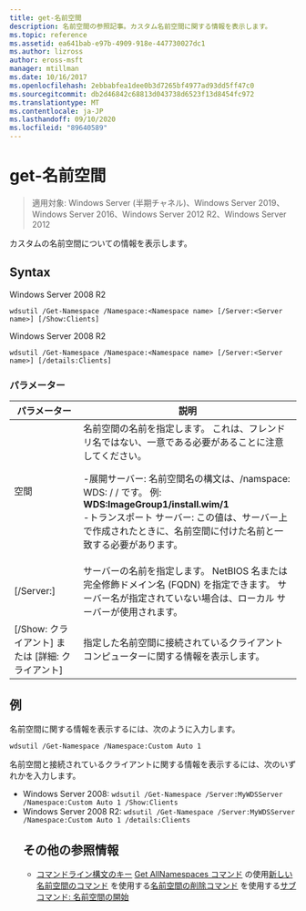 ```yaml
---
title: get-名前空間
description: 名前空間の参照記事。カスタム名前空間に関する情報を表示します。
ms.topic: reference
ms.assetid: ea641bab-e97b-4909-918e-447730027dc1
ms.author: lizross
author: eross-msft
manager: mtillman
ms.date: 10/16/2017
ms.openlocfilehash: 2ebbabfea1dee0b3d7265bf4977ad93dd5ff47c0
ms.sourcegitcommit: db2d46842c68813d043738d6523f13d8454fc972
ms.translationtype: MT
ms.contentlocale: ja-JP
ms.lasthandoff: 09/10/2020
ms.locfileid: "89640589"
---
```

# <a name="get-namespace"></a>get-名前空間

> 適用対象: Windows Server (半期チャネル)、Windows Server 2019、Windows Server 2016、Windows Server 2012 R2、Windows Server 2012

カスタムの名前空間についての情報を表示します。

## <a name="syntax"></a>Syntax
Windows Server 2008 R2
```
wdsutil /Get-Namespace /Namespace:<Namespace name> [/Server:<Server name>] [/Show:Clients]
```
Windows Server 2008 R2
```
wdsutil /Get-Namespace /Namespace:<Namespace name> [/Server:<Server name>] [/details:Clients]
```
### <a name="parameters"></a>パラメーター

|               パラメーター               |                                                                                                                                                                                         説明                                                                                                                                                                                          |
|---------------------------------------|----------------------------------------------------------------------------------------------------------------------------------------------------------------------------------------------------------------------------------------------------------------------------------------------------------------------------------------------------------------------------------------------|
|      空間<Namespace name>      | 名前空間の名前を指定します。 これは、フレンドリ名ではない、一意である必要があることに注意してください。<p>-展開サーバー: 名前空間名の構文は、/namspace: WDS: <ImageGroup> / <ImageName> / <Index> です。 例: **WDS:ImageGroup1/install.wim/1**<br />-トランスポート サーバー: この値は、サーバー上で作成されたときに、名前空間に付けた名前と一致する必要があります。 |
|        [/Server:<Server name>]        |                                                                                                             サーバーの名前を指定します。 NetBIOS 名または完全修飾ドメイン名 (FQDN) を指定できます。 サーバー名が指定されていない場合は、ローカル サーバーが使用されます。                                                                                                              |
| [/Show: クライアント] または [詳細: クライアント] |                                                                                                                                                  指定した名前空間に接続されているクライアント コンピューターに関する情報を表示します。                                                                                                                                                  |

## <a name="examples"></a>例
名前空間に関する情報を表示するには、次のように入力します。
```
wdsutil /Get-Namespace /Namespace:Custom Auto 1
```
名前空間と接続されているクライアントに関する情報を表示するには、次のいずれかを入力します。
- Windows Server 2008: `wdsutil /Get-Namespace /Server:MyWDSServer /Namespace:Custom Auto 1 /Show:Clients`
- Windows Server 2008 R2: `wdsutil /Get-Namespace /Server:MyWDSServer /Namespace:Custom Auto 1 /details:Clients`
  ## <a name="additional-references"></a>その他の参照情報
  - [コマンドライン構文のキー](command-line-syntax-key.md) 
  [Get AllNamespaces コマンド](using-the-get-allnamespaces-command.md) 
   の使用[新しい名前空間のコマンド](using-the-new-namespace-command.md) 
   を使用する[名前空間の削除コマンド](using-the-remove-namespace-command.md) 
   を使用する[サブコマンド: 名前空間の開始](subcommand-start-namespace.md)
